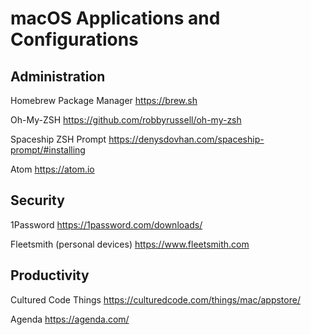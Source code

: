 # macOS Applications and Configurations

## Administration
Homebrew Package Manager
https://brew.sh

Oh-My-ZSH
https://github.com/robbyrussell/oh-my-zsh

Spaceship ZSH Prompt
https://denysdovhan.com/spaceship-prompt/#installing

Atom
https://atom.io

## Security
1Password
https://1password.com/downloads/

Fleetsmith (personal devices)
https://www.fleetsmith.com

## Productivity
Cultured Code Things
https://culturedcode.com/things/mac/appstore/

Agenda
https://agenda.com/

